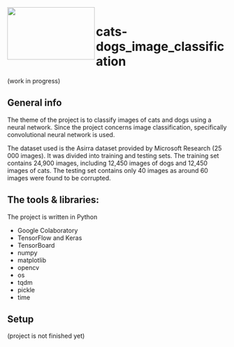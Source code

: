 

<picture>
 <img align="left" width="200" height="120" src="https://static.vecteezy.com/system/resources/thumbnails/005/713/601/small_2x/set-of-funny-cats-cute-hand-drawn-doodle-kittens-pet-animal-illustration-free-vector.jpg">
</picture>

# cats-dogs_image_classification
(work in progress)

## General info
The theme of the project is to classify images of cats and dogs using a neural network. Since the project concerns image classification, specifically convolutional neural network is used.   

The dataset used is the Asirra dataset provided by Microsoft Research (25 000 images). It was divided into training and testing sets. The training set contains 24,900 images, including 12,450 images of dogs and 12,450 images of cats. The testing set contains only 40 images as around 60 images were found to be corrupted. 

## The tools & libraries:
The project is written in Python
- Google Colaboratory
- TensorFlow and Keras
- TensorBoard 
- numpy
- matplotlib
- opencv
- os
- tqdm
- pickle
- time

## Setup
(project is not finished yet)
